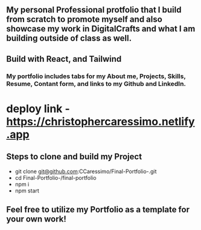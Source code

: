 ## My personal Professional protfolio that I build from scratch to promote myself and also showcase my work in DigitalCrafts and what I am building outside of class as well.

## Build with React, and Tailwind

### My portfolio includes tabs for my About me, Projects, Skills, Resume, Contant form, and links to my Github and LinkedIn.

# deploy link - https://christophercaressimo.netlify.app

## Steps to clone and build my Project

* git clone git@github.com:CCaressimo/Final-Portfolio-.git
* cd Final-Portfolio-/final-portfolio
* npm i 
* npm start

## Feel free to utilize my Portfolio as a template for your own work!
